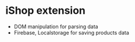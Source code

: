 # iShop extension

-   DOM manipulation for parsing data
-   Firebase, Localstorage for saving products data
